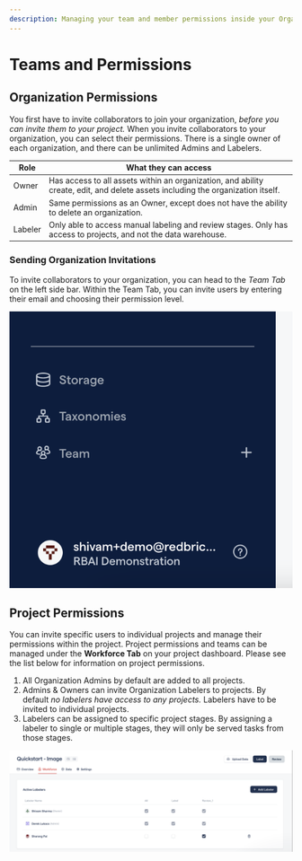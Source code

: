 ```yaml
---
description: Managing your team and member permissions inside your Organization
---
```


# Teams and Permissions

## Organization Permissions

You first have to invite collaborators to join your organization, _before you can invite them to your project._ When you invite collaborators to your organization, you can select their permissions. There is a single owner of each organization, and there can be unlimited Admins and Labelers.&#x20;

| Role    | What they can access                                                                                                             |
| ------- | -------------------------------------------------------------------------------------------------------------------------------- |
| Owner   | Has access to all assets within an organization, and ability create, edit, and delete assets including the organization itself.  |
| Admin   | Same permissions as an Owner, except does not have the ability to delete an organization.                                        |
| Labeler | Only able to access manual labeling and review stages. Only has access to projects, and not the data warehouse.                  |

### Sending Organization Invitations

To invite collaborators to your organization, you can head to the _Team Tab_ on the left side bar. Within the Team Tab, you can invite users by entering their email and choosing their permission level.

![Team tab on the left sidebar of your account](<../.gitbook/assets/Screen Shot 2021-11-08 at 3.19.48 PM.png>)

## Project Permissions

You can invite specific users to individual projects and manage their permissions within the project.   Project permissions and teams can be managed under the **Workforce Tab** on your project dashboard. Please see the list below for information on project permissions. &#x20;

1. All Organization Admins by default are added to all projects.&#x20;
2. Admins & Owners can invite Organization Labelers to projects. By default _no labelers have access to any projects._ Labelers have to be invited to individual projects.&#x20;
3. Labelers can be assigned to specific project stages. By assigning a labeler to single or multiple stages, they will only be served tasks from those stages.&#x20;

![Manage labeler permissions for individual stages under the Workforce Tab. ](<../.gitbook/assets/Screen Shot 2021-11-08 at 4.51.05 PM.png>)

